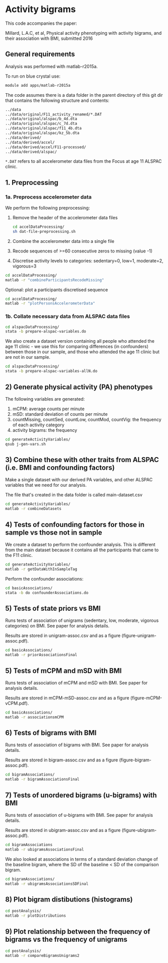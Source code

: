 

# Activity bigrams 

This code accompanies the paper:

Millard, L.A.C, et al, Physical activity phenotyping with activity bigrams, and their association with BMI, submitted 2016


## General requirements

Analysis was performed with matlab-r2015a.

To run on blue crystal use:

```bash
module add apps/matlab-r2015a
```

The code assumes there is a data folder in the parent directory of this git dir that contains the following structure and contents:

```bash
../data
../data/original/F11_activity_renamed/*.DAT
../data/original/alspac/b_4d.dta  
../data/original/alspac/c_7d.dta  
../data/original/alspac/f11_4b.dta  
../data/original/alspac/kz_5b.dta
../data/derived/
../data/derived/accel/
../data/derived/accel/F11-processed/
../data/derived/alspac/
```

`*.DAT` refers to all accelerometer data files from the Focus at age 11 ALSPAC clinic.


## 1. Preprocessing

### 1a. Preprocess accelerometer data

We perform the following preprocessing:

1. Remove the header of the accelerometer data files

	```bash
	cd accelDataProcessing/
	sh dat-file-preprocessing.sh
	```

2. Combine the accelerometer data into a single file
3. Recode sequences of >=60 consecutive zeros to missing (value -1)
4. Discretise activity levels to categories: sedentary=0, low=1, moderate=2, vigorous=3

```bash 
cd accelDataProcessing/
matlab -r "combineParticipantsRecodeMissing"
```

Optional: plot a participants discretised sequence

```bash
cd accelDataProcessing/
matlab -r "plotPersonsAccelerometerData"
```

### 1b. Collate necessary data from ALSPAC data files

```bash
cd alspacDataProcessing/
stata -b prepare-alspac-variables.do
```

We also create a dataset version containing all people who attended the age 11 clinic - we use this for comparing differences (in confounders)
between those in our sample, and those who attended the age 11 clinic but are not in our sample.

```bash
cd alspacDataProcessing/
stata -b prepare-alspac-variables-allN.do
```

## 


## 2) Generate physical activity (PA) phenotypes

The following variables are generated:

1. mCPM: average counts per minute
2. mSD: standard deviation of counts per minute
3. countMissing, countSed, countLow, countMod, countVig: the frequency of each activity category
4. activity bigrams: the frequency

```bash
cd generateActivityVariables/
qsub j-gen-vars.sh
```

## 3) Combine these with other traits from ALSPAC (i.e. BMI and confounding factors)

Make a single dataset with our derived PA variables, and other ALSPAC variables that we need for our analysis.

The file that's created in the data folder is called main-dataset.csv

```bash
cd generateActivityVariables/
matlab -r combineDatasets
```

## 4) Tests of confounding factors for those in sample vs those not in sample

We create a dataset to perform the confounder analysis. This is different from the main dataset because it
contains all the participants that came to the F11 clinic.

```bash
cd generateActivityVariables/
matlab -r getDataWithInSampleTag
```

Perform the confounder associations:

```bash
cd basicAssociations/
stata -b do confounderAssociations.do
```

## 5) Tests of state priors vs BMI

Runs tests of association of unigrams (sedentary, low, moderate, vigorous categories) on BMI. See paper for analysis details.

Results are stored in unigram-assoc.csv and as a figure (figure-unigram-assoc.pdf).


```bash
cd basicAssociations/
matlab -r priorAssociationsFinal
```

## 5) Tests of mCPM and mSD with BMI

Runs tests of association of mCPM and mSD with BMI. See paper for analysis details.

Results are stored in mCPM-mSD-assoc.csv and as a figure (figure-mCPM-vCPM.pdf).

```bash
cd basicAssociations/
matlab -r associationsmCPM
```

## 6) Tests of bigrams with BMI

Runs tests of association of bigrams with BMI. See paper for analysis details.

Results	are stored in bigram-assoc.csv and as a figure (figure-bigram-assoc.pdf).

```bash
cd bigramAssociations/
matlab -r bigramAssociationsFinal
```

## 7) Tests of unordered bigrams (u-bigrams) with BMI

Runs tests of association of u-bigrams with BMI. See paper for analysis details.

Results are stored in ubigram-assoc.csv and as a figure (figure-ubigram-assoc.pdf).

```bash
cd bigramAssociations
matlab -r ubigramsAssociationsFinal
```

We also looked at associations in terms of a standard deviation change of the baseline bigram, where the
SD of the baseline < SD of the comparison bigram. 


```bash
cd bigramAssociations/
matlab -r ubigramsAssociationsSDFinal
```


## 8) Plot bigram distibutions (histograms)

```bash
cd postAnalysis/
matlab -r plotDistributions
```

## 9) Plot relationship between the frequency of bigrams vs the frequency of unigrams


```bash
cd postAnalysis/
matlab -r compareBigramsUnigrams2
```


